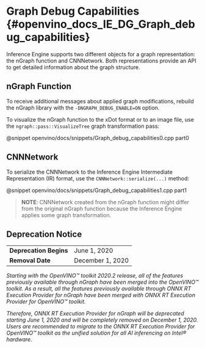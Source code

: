 # Graph Debug Capabilities {#openvino_docs_IE_DG_Graph_debug_capabilities}

Inference Engine supports two different objects for a graph representation: the nGraph function and 
CNNNetwork. Both representations provide an API to get detailed information about the graph structure.

## nGraph Function

To receive additional messages about applied graph modifications, rebuild the nGraph library with 
the `-DNGRAPH_DEBUG_ENABLE=ON` option.

To visualize the nGraph function to the xDot format or to an image file, use the 
`ngraph::pass::VisualizeTree` graph transformation pass:

@snippet openvino/docs/snippets/Graph_debug_capabilities0.cpp part0

## CNNNetwork

To serialize the CNNNetwork to the Inference Engine Intermediate Representation (IR) format, use the 
`CNNNetwork::serialize(...)` method:

@snippet openvino/docs/snippets/Graph_debug_capabilities1.cpp part1

> **NOTE**: CNNNetwork created from the nGraph function might differ from the original nGraph 
> function because the Inference Engine applies some graph transformation.

## Deprecation Notice

<table>
  <tr>
    <td><strong>Deprecation Begins</strong></td>
    <td>June 1, 2020</td>
  </tr>
  <tr>
    <td><strong>Removal Date</strong></td>
    <td>December 1, 2020</td>
  </tr>
</table> 

*Starting with the OpenVINO™ toolkit 2020.2 release, all of the features previously available through nGraph have been merged into the OpenVINO™ toolkit. As a result, all the features previously available through ONNX RT Execution Provider for nGraph have been merged with ONNX RT Execution Provider for OpenVINO™ toolkit.*

*Therefore, ONNX RT Execution Provider for nGraph will be deprecated starting June 1, 2020 and will be completely removed on December 1, 2020. Users are recommended to migrate to the ONNX RT Execution Provider for OpenVINO™ toolkit as the unified solution for all AI inferencing on Intel® hardware.*
